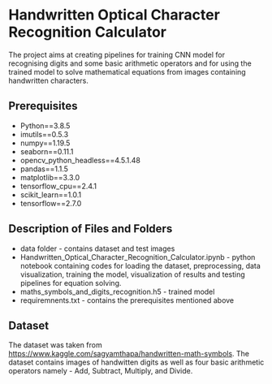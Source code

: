 # Handwritten Optical Character Recognition Calculator
The project aims at creating pipelines for training CNN model for recognising digits and some basic arithmetic operators and for using the trained model to solve
mathematical equations from images containing handwritten characters.

## Prerequisites
* Python==3.8.5
* imutils==0.5.3
* numpy==1.19.5
* seaborn==0.11.1
* opencv_python_headless==4.5.1.48
* pandas==1.1.5
* matplotlib==3.3.0
* tensorflow_cpu==2.4.1
* scikit_learn==1.0.1
* tensorflow==2.7.0

## Description of Files and Folders
* data folder - contains dataset and test images
* Handwritten_Optical_Character_Recognition_Calculator.ipynb - python notebook containing codes for loading the dataset, preprocessing, data visualization, training the model,
visualization of results and testing pipelines for equation solving.
* maths_symbols_and_digits_recognition.h5 - trained model
* requiremnents.txt - contains the prerequisites mentioned above

## Dataset
The dataset was taken from https://www.kaggle.com/sagyamthapa/handwritten-math-symbols.
The dataset contains images of handwitten digits as well as four basic arithmetic operators namely - Add, Subtract, Multiply, and Divide.

